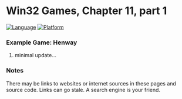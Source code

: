 # Win32 Games, Chapter 11, part 1
[![Language](https://img.shields.io/badge/Language%20-C++-blue.svg)](https://github.com/GeorgePimpleton/Win32-games/)
[![Platform](https://img.shields.io/badge/Platform%20-Win32-blue.svg)](https://github.com/GeorgePimpleton/Win32-games/)
### Example Game: Henway

1. minimal update...

### Notes
There may be links to websites or internet sources in these pages and source code. Links can go stale. A search engine is your friend.

